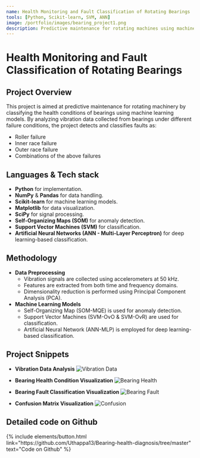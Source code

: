 ```yaml
---
name: Health Monitoring and Fault Classification of Rotating Bearings
tools: [Python, Scikit-learn, SVM, ANN]
image: /portfolio/images/bearing_project1.png
description: Predictive maintenance for rotating machines using machine learning models.
---
```


# Health Monitoring and Fault Classification of Rotating Bearings

## Project Overview

This project is aimed at predictive maintenance for rotating machinery by classifying the health conditions of bearings using machine learning models.
By analyzing vibration data collected from bearings under different failure conditions, the project detects and classifies faults as:
- Roller failure
- Inner race failure
- Outer race failure
- Combinations of the above failures


## Languages & Tech stack

- **Python** for implementation.
- **NumPy** & **Pandas** for data handling.
- **Scikit-learn** for machine learning models.
- **Matplotlib** for data visualization.
- **SciPy** for signal processing.
- **Self-Organizing Maps (SOM)** for anomaly detection.
- **Support Vector Machines (SVM)** for classification.
- **Artificial Neural Networks (ANN - Multi-Layer Perceptron)** for deep learning-based classification.


## Methodology

- **Data Preprocessing**
    - Vibration signals are collected using accelerometers at 50 kHz.
    - Features are extracted from both time and frequency domains.
    - Dimensionality reduction is performed using Principal Component Analysis (PCA).
- **Machine Learning Models**
    - Self-Organizing Map (SOM-MQE) is used for anomaly detection.
    - Support Vector Machines (SVM-OvO & SVM-OvR) are used for classification.
    - Artificial Neural Network (ANN-MLP) is employed for deep learning-based classification.


## Project Snippets

- **Vibration Data Analysis**
    ![Vibration Data](/portfolio/images/bearing_project2.png)

- **Bearing Health Condition Visualization**
    ![Bearing Health](/portfolio/images/bearing_project3.png)

- **Bearing Fault Classification Visualization**
    ![Bearing Fault](/portfolio/images/bearing_project4.png)

- **Confusion Matrix Visualization**
    ![Confusion](/portfolio/images/bearing_project5.png)


## Detailed code on Github

<div class="left">
{% include elements/button.html link="https://github.com/Uthappa13/Bearing-health-diagnosis/tree/master" text="Code on Github" %}
</div>
